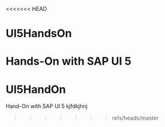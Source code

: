 <<<<<<< HEAD
# UI5HandsOn
Hands-On with SAP UI 5
=======
# UI5HandOn
Hand-On with SAP UI 5
kjfdkjhnj
>>>>>>> refs/heads/master
